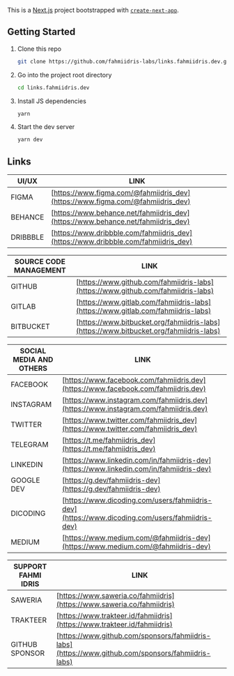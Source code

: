 This is a [Next.js](https://nextjs.org/) project bootstrapped with [`create-next-app`](https://github.com/vercel/next.js/tree/canary/packages/create-next-app).

## Getting Started

1. Clone this repo

   ```sh
   git clone https://github.com/fahmiidris-labs/links.fahmiidris.dev.git
   ```

2. Go into the project root directory

   ```sh
   cd links.fahmiidris.dev
   ```

3. Install JS dependencies

   ```sh
   yarn
   ```

4. Start the dev server

   ```sh
   yarn dev
   ```

## Links

| UI/UX    | LINK                                                                               |
| -------- | ---------------------------------------------------------------------------------- |
| FIGMA    | [https://www.figma.com/@fahmiidris_dev](https://www.figma.com/@fahmiidris_dev)     |
| BEHANCE  | [https://www.behance.net/fahmiidris_dev](https://www.behance.net/fahmiidris_dev)   |
| DRIBBBLE | [https://www.dribbble.com/fahmiidris_dev](https://www.dribbble.com/fahmiidris_dev) |

| SOURCE CODE MANAGEMENT | LINK                                                                                   |
| ---------------------- | -------------------------------------------------------------------------------------- |
| GITHUB                 | [https://www.github.com/fahmiidris-labs](https://www.github.com/fahmiidris-labs)       |
| GITLAB                 | [https://www.gitlab.com/fahmiidris-labs](https://www.gitlab.com/fahmiidris-labs)       |
| BITBUCKET              | [https://www.bitbucket.org/fahmiidris-labs](https://www.bitbucket.org/fahmiidris-labs) |

| SOCIAL MEDIA AND OTHERS | LINK                                                                                           |
| ----------------------- | ---------------------------------------------------------------------------------------------- |
| FACEBOOK                | [https://www.facebook.com/fahmiidris.dev](https://www.facebook.com/fahmiidris.dev)             |
| INSTAGRAM               | [https://www.instagram.com/fahmiidris.dev](https://www.instagram.com/fahmiidris.dev)           |
| TWITTER                 | [https://www.twitter.com/fahmiidris_dev](https://www.twitter.com/fahmiidris_dev)               |
| TELEGRAM                | [https://t.me/fahmiidris_dev](https://t.me/fahmiidris_dev)                                     |
| LINKEDIN                | [https://www.linkedin.com/in/fahmiidris-dev](https://www.linkedin.com/in/fahmiidris-dev)       |
| GOOGLE DEV              | [https://g.dev/fahmiidris-dev](https://g.dev/fahmiidris-dev)                                   |
| DICODING                | [https://www.dicoding.com/users/fahmiidris-dev](https://www.dicoding.com/users/fahmiidris-dev) |
| MEDIUM                  | [https://www.medium.com/@fahmiidris-dev](https://www.medium.com/@fahmiidris-dev)               |

| SUPPORT FAHMI IDRIS | LINK                                                                                               |
| ------------------- | -------------------------------------------------------------------------------------------------- |
| SAWERIA             | [https://www.saweria.co/fahmiidris](https://www.saweria.co/fahmiidris)                             |
| TRAKTEER            | [https://www.trakteer.id/fahmiidris](https://www.trakteer.id/fahmiidris)                           |
| GITHUB SPONSOR      | [https://www.github.com/sponsors/fahmiidris-labs](https://www.github.com/sponsors/fahmiidris-labs) |
